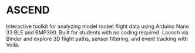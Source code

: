 # ASCEND
Interactive toolkit for analyzing model rocket flight data using Arduino Nano 33 BLE and BMP390. Built for students with no coding required. Launch via Binder and explore 3D flight paths, sensor filtering, and event tracking with Voilà.
